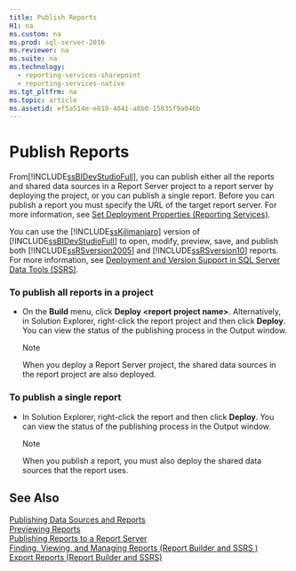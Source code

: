 ```yaml
---
title: Publish Reports
H1: na
ms.custom: na
ms.prod: sql-server-2016
ms.reviewer: na
ms.suite: na
ms.technology: 
  - reporting-services-sharepoint
  - reporting-services-native
ms.tgt_pltfrm: na
ms.topic: article
ms.assetid: ef5a514e-e818-4041-a8b0-15835f9a046b
---
```

# Publish Reports
  From[!INCLUDE[ssBIDevStudioFull](../../Token/Other/ssBIDevStudioFull_md.md)], you can publish either all the reports and shared data sources in a Report Server project to a report server by deploying the project, or you can publish a single report. Before you can publish a report you must specify the URL of the target report server. For more information, see [Set Deployment Properties &#40;Reporting Services&#41;](../../Topics/TopicNameNotContainA/Set-Deployment-Properties--Reporting-Services-.md).  
  
 You can use the [!INCLUDE[ssKilimanjaro](../../Token/Other/ssKilimanjaro_md.md)] version of [!INCLUDE[ssBIDevStudioFull](../../Token/Other/ssBIDevStudioFull_md.md)] to open, modify, preview, save, and publish both [!INCLUDE[ssRSversion2005](../../Token/Other/ssRSversion2005_md.md)] and [!INCLUDE[ssRSversion10](../../Token/Other/ssRSversion10_md.md)] reports. For more information, see [Deployment and Version Support in SQL Server Data Tools &#40;SSRS&#41;](../../Topics/TopicNameNotContainA/Deployment-and-Version-Support-in-SQL-Server-Data-Tools--SSRS-.md).  
  
### To publish all reports in a project  
  
-   On the **Build** menu, click **Deploy \<report project name\>**. Alternatively, in Solution Explorer, right\-click the report project and then click **Deploy**. You can view the status of the publishing process in the Output window.  
  
    > [!NOTE]  
    >  When you deploy a Report Server project, the shared data sources in the report project are also deployed.  
  
### To publish a single report  
  
-   In Solution Explorer, right\-click the report and then click **Deploy**. You can view the status of the publishing process in the Output window.  
  
    > [!NOTE]  
    >  When you publish a report, you must also deploy the shared data sources that the report uses.  
  
## See Also  
 [Publishing Data Sources and Reports](../../Topics/TopicNameNotContainA/Publishing-Data-Sources-and-Reports.md)   
 [Previewing Reports](../../Topics/TopicNameNotContainA/Previewing-Reports.md)   
 [Publishing Reports to a Report Server](../../Topics/TopicNameContainA/Publishing-Reports-to-a-Report-Server.md)   
 [Finding, Viewing, and Managing Reports &#40;Report Builder and SSRS &#41;](../../Topics/TopicNameNotContainA/Finding--Viewing--and-Managing-Reports--Report-Builder-and-SSRS--.md)   
 [Export Reports &#40;Report Builder and SSRS&#41;](../../Topics/TopicNameNotContainA/Export-Reports--Report-Builder-and-SSRS-.md)  
  
  